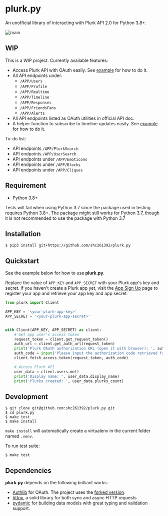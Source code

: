 # plurk.py
An unofficial library of interacting with Plurk API 2.0 for Python 3.8+.

![main](https://github.com/shc261392/plurk.py/actions/workflows/ci.yml/badge.svg?branch=main)

## WIP

This is a WIP project. Currently available features:

- Access Plurk API with OAuth easily. See [example](https://github.com/shc261392/plurk.py/blob/main/examples/quickstart.py) for how to do it.
- All API endpoints under:
    - `/APP/Users`
    - `/APP/Profile`
    - `/APP/Realtime`
    - `/APP/Timeline`
    - `/APP/Responses`
    - `/APP/FriendsFans`
    - `/APP/Alerts`
- All API endpoints listed as OAuth utilities in official API doc.
- A helper function to subscribe to timeline updates easily. See [example](https://github.com/shc261392/plurk.py/blob/main/examples/quickstart.py) for how to do it.

To-do list:

- API endpoints `/APP/PlurkSearch`
- API endpoints `/APP/UserSearch`
- API endpoints under `/APP/Emoticons`
- API endpoints under `/APP/Blocks`
- API endpoints under `/APP/Cliques`

## Requirement

- Python 3.8+

Tests will fail when using Python 3.7 since the package used in testing requires Python 3.8+.
The package might still works for Python 3.7, though it is not recommended to use the package with Python 3.7

## Installation

```shell
$ pip3 install git+https://github.com/shc261392/plurk.py
```

## Quickstart

See the example below for how to use **plurk.py**.

Replace the value of `APP_KEY` and `APP_SECRET` with your Plurk app's key and secret.
If you haven't create a Plurk app yet, visit the [App Sign Up](https://www.plurk.com/PlurkApp/create) page
to register your app and retrieve your app key and app secret.


```python
from plurk import Client

APP_KEY = '<your-plurk-app-key>'
APP_SECRET = '<your-plurk-app-secret>'


with Client(APP_KEY, APP_SECRET) as client:
    # Get app user's access token
    request_token = client.get_request_token()
    auth_url = client.get_auth_url(request_token)
    print('Plurk OAuth authorization URL (open it with browser): ', auth_url)
    auth_code = input('Please input the authorization code retrieved from authorization URL: ')
    client.fetch_access_token(request_token, auth_code)

    # Access Plurk API
    user_data = client.users.me()
    print('Display name: ', user_data.display_name)
    print('Plurks created: ', user_data.plurks_count)
```

## Development

```shell
$ git clone git@github.com:shc261392/plurk.py.git
$ cd plurk.py
$ make test
$ make install
```

`make install` will automatically create a virtualenv in the current folder named `.venv`.

To run test suite:

```shell
$ make test
```

## Dependencies

**plurk.py** depends on the following brilliant works:
- [Authlib](https://github.com/lepture/authlib) for OAuth. The project uses the [forked version](https://github.com/shc261392/authlib).
- [httpx](https://github.com/encode/httpx), a solid library for both sync and async HTTP requests
- [pydantic](https://github.com/pydantic/pydantic) for building data models with great typing and validation support.
